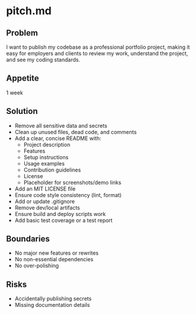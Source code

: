 # pitch.md

## Problem

I want to publish my codebase as a professional portfolio project, making it easy for employers and clients to review my work, understand the project, and see my coding standards.

## Appetite

1 week

## Solution

- Remove all sensitive data and secrets
- Clean up unused files, dead code, and comments
- Add a clear, concise README with:
  - Project description
  - Features
  - Setup instructions
  - Usage examples
  - Contribution guidelines
  - License
  - Placeholder for screenshots/demo links
- Add an MIT LICENSE file
- Ensure code style consistency (lint, format)
- Add or update .gitignore
- Remove dev/local artifacts
- Ensure build and deploy scripts work
- Add basic test coverage or a test report

## Boundaries

- No major new features or rewrites
- No non-essential dependencies
- No over-polishing

## Risks

- Accidentally publishing secrets
- Missing documentation details 